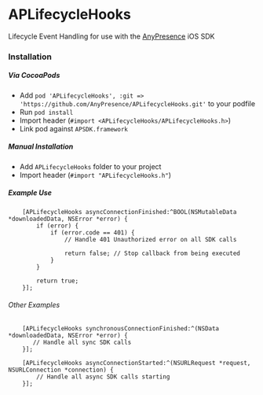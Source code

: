 APLifecycleHooks
==================

Lifecycle Event Handling for use with the [AnyPresence](http://anypresence.com) iOS SDK

### Installation

##### Via CocoaPods
- Add `pod 'APLifecycleHooks', :git => 'https://github.com/AnyPresence/APLifecycleHooks.git'` to your podfile
- Run `pod install`
- Import header (`#import <APLifecycleHooks/APLifecycleHooks.h>`)
- Link pod against `APSDK.framework`
 
##### Manual Installation
- Add `APLifecycleHooks` folder to your project
- Import header (`#import "APLifecycleHooks.h"`)

##### Example Use
```objc
    [APLifecycleHooks asyncConnectionFinished:^BOOL(NSMutableData *downloadedData, NSError *error) {
        if (error) {
            if (error.code == 401) {
                // Handle 401 Unauthorized error on all SDK calls
                
                return false; // Stop callback from being executed
            }
        }
        
        return true;
    }];
```
###### Other Examples
```objc
    [APLifecycleHooks synchronousConnectionFinished:^(NSData *downloadedData, NSError *error) {
       // Handle all sync SDK calls
    }];
    
    [APLifecycleHooks asyncConnectionStarted:^(NSURLRequest *request, NSURLConnection *connection) {
        // Handle all async SDK calls starting
    }];
```

